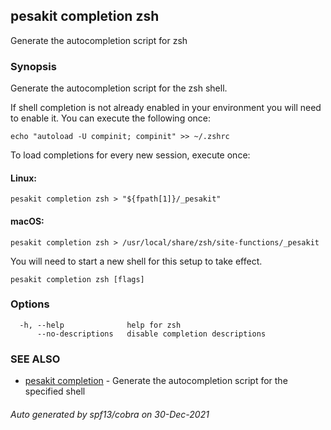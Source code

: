 ## pesakit completion zsh

Generate the autocompletion script for zsh

### Synopsis

Generate the autocompletion script for the zsh shell.

If shell completion is not already enabled in your environment you will need
to enable it.  You can execute the following once:

	echo "autoload -U compinit; compinit" >> ~/.zshrc

To load completions for every new session, execute once:

#### Linux:

	pesakit completion zsh > "${fpath[1]}/_pesakit"

#### macOS:

	pesakit completion zsh > /usr/local/share/zsh/site-functions/_pesakit

You will need to start a new shell for this setup to take effect.


```
pesakit completion zsh [flags]
```

### Options

```
  -h, --help              help for zsh
      --no-descriptions   disable completion descriptions
```

### SEE ALSO

* [pesakit completion](pesakit_completion.md)	 - Generate the autocompletion script for the specified shell

###### Auto generated by spf13/cobra on 30-Dec-2021
